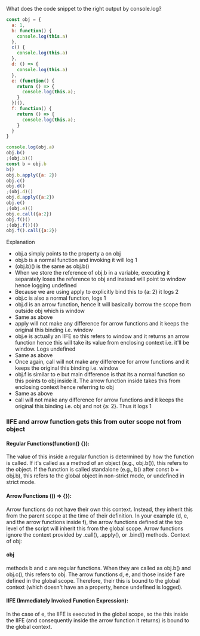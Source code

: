 What does the code snippet to the right output by console.log?
```js
const obj = {
  a: 1,
  b: function() {
    console.log(this.a)
  },
  c() {
    console.log(this.a)
  },
  d: () => {
    console.log(this.a)
  },
  e: (function() {
    return () => {
      console.log(this.a);
    }
  })(),
  f: function() {
    return () => {
      console.log(this.a);
    }
  }
}

console.log(obj.a)
obj.b()
;(obj.b)()
const b = obj.b
b()
obj.b.apply({a: 2})
obj.c()
obj.d()
;(obj.d)()
obj.d.apply({a:2})
obj.e()
;(obj.e)()
obj.e.call({a:2})
obj.f()()
;(obj.f())()
obj.f().call({a:2})
```


Explanation

- obj.a simply points to the property a on obj
- obj.b is a normal function and invoking it will log 1
- (obj.b)() is the same as obj.b()
- When we store the reference of obj.b in a variable, executing it separately loses the reference to obj and instead will point to window hence logging undefined
- Because we are using apply to explicitly bind this to {a: 2} it logs 2
- obj.c is also a normal function, logs 1
- obj.d is an arrow function, hence it will basically borrow the scope from outside obj which is window
- Same as above
- apply will not make any difference for arrow functions and it keeps the original this binding i.e. window
- obj.e is actually an IIFE so this refers to window and it returns an arrow function hence this will take its value from enclosing context i.e. it'll be window. Logs undefined
- Same as above
- Once again, call will not make any difference for arrow functions and it keeps the original this binding i.e. window
- obj.f is similar to e but main difference is that its a normal function so this points to obj inside it. The arrow function inside takes this from enclosing context hence referring to obj
- Same as above
- call will not make any difference for arrow functions and it keeps the original this binding i.e. obj and not {a: 2}. Thus it logs 1

### IIFE and arrow function gets this from outer scope not from object

#### Regular Functions(function() {}):
The value of this inside a regular function is determined by how the function is called. If it's called as a method of an object (e.g., obj.b()), this refers to the object. If the function is called standalone (e.g., b() after const b = obj.b), this refers to the global object in non-strict mode, or undefined in strict mode.


#### Arrow Functions (() => {}):

Arrow functions do not have their own this context. Instead, they inherit this from the parent scope at the time of their definition. In your example (d, e, and the arrow functions inside f), the arrow functions defined at the top level of the script will inherit this from the global scope. Arrow functions ignore the context provided by .call(), .apply(), or .bind() methods. Context of obj:

#### obj

methods b and c are regular functions. When they are called as obj.b() and obj.c(), this refers to obj. The arrow functions d, e, and those inside f are defined in the global scope. Therefore, their this is bound to the global context (which doesn't have an a property, hence undefined is logged).

#### IIFE (Immediately Invoked Function Expression):

In the case of e, the IIFE is executed in the global scope, so the this inside the IIFE (and consequently inside the arrow function it returns) is bound to the global context.

